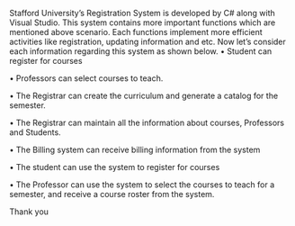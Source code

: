 Stafford University’s Registration System is developed by C# along with Visual Studio. 
This system contains more important functions which are mentioned above scenario. 
Each functions implement more efficient activities like registration, updating information and etc.
Now let’s consider each information regarding this system as shown below.
•	Student can register for courses 

•	Professors can select courses to teach. 

•	The Registrar can create the curriculum and generate a catalog for the semester. 

•	The Registrar can maintain all the information about courses, Professors and Students. 

•	The Billing system can receive billing information from the system 

•	The student can use the system to register for courses 

•	The Professor can use the system to select the courses to teach for a semester, and receive a course roster from the system. 

Thank you
